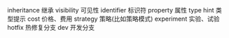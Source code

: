 inheritance 继承
visibility  可见性
identifier  标识符
property    属性
type hint   类型提示
cost        价格、费用
strategy    策略(比如策略模式)
experiment  实验、试验
hotfix      热修复分支
dev         开发分支
